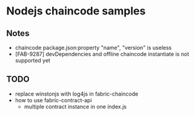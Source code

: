 # Nodejs chaincode samples

## Notes
- chaincode package.json:property "name", "version" is useless
- [FAB-9287] devDependencies and offline chaincode instantiate is not supported yet

## TODO
- replace winstonjs with log4js in fabric-chaincode
- how to use fabric-contract-api
    - multiple contract instance in one index.js
